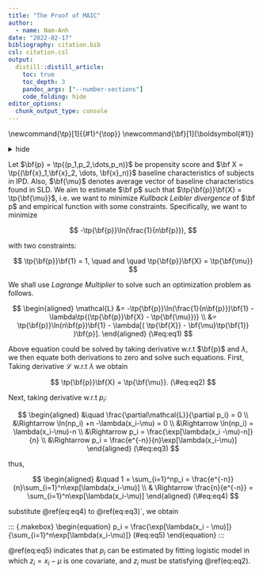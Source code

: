 ```yaml
---
title: "The Proof of MAIC"
author:
  - name: Nam-Anh
date: "2022-02-17"
bibliography: citation.bib
csl: citation.csl
output:
  distill::distill_article:
    toc: true
    toc_depth: 3
    pandoc_args: ["--number-sections"]
    code_folding: hide
editor_options: 
  chunk_output_type: console
---
```


\newcommand{\tp}[1]{{#1}^{\top}}
\newcommand{\bf}[1]{\boldsymbol{#1}}




<div class="layout-chunk" data-layout="l-body">
<details>
<summary>hide</summary>

```css
.makebox{
border: 2px solid #566573;
border-radius: 5px; 
margin-bottom: 15px;
}
```


</details>
<style type="text/css">
.makebox{
border: 2px solid #566573;
border-radius: 5px; 
margin-bottom: 15px;
}
</style>

</div>



Let $\bf{p} = \tp{(p_1,p_2,\dots,p_n)}$ be propensity score and $\bf X = \tp{(\bf{x}_1,\bf{x}_2, \dots, \bf{x}_n)}$ baseline characteristics of subjects in IPD. Also, $\bf{\mu}$ denotes average vector of baseline characteristics found in SLD. We aim to estimate $\bf p$ such that $\tp{\bf{p}}\bf{X} = \tp{\bf{\mu}}$, i.e. we want to minimize *Kullback Leibler divergence* of $\bf p$ and empirical function with some constraints. Specifically, we want to minimize 

$$
-\tp{\bf{p}}\ln(\frac{1}{n\bf{p}}),
$$

with two constraints:

$$
\tp{\bf{p}}\bf{1} = 1, \quad and \quad \tp{\bf{p}}\bf{X} = \tp{\bf{\mu}}
$$ 

We shall use *Lagrange Multiplier* to solve such an optimization problem as follows.

$$
\begin{aligned}
\mathcal{L} &= -\tp{\bf{p}}\ln(\frac{1}{n\bf{p}})\bf{1} - \lambda\tp{(\tp{\bf{p}}\bf{X} - \tp{\bf{\mu}})} \\
&= \tp{\bf{p}}\ln(n\bf{p})\bf{1} - \lambda[( \tp{\bf{X}} - \bf{\mu}\tp{\bf{1}} )\bf{p}].
\end{aligned}
(\#eq:eq1)
$$

Above equation could be solved by taking derivative w.r.t $\bf{p}$ and $\lambda$, we then equate both derivations to zero and solve such equations. First, Taking derivative $\mathcal{L}$ w.r.t $\lambda$ we obtain 

$$
\tp{\bf{p}}\bf{X} = \tp{\bf{\mu}}.
(\#eq:eq2)
$$

Next, taking derivative w.r.t $p_i$:

$$
\begin{aligned}
&\quad \frac{\partial\mathcal{L}}{\partial p_i} = 0 \\
&\Rightarrow \ln(np_i) +n -\lambda(x_i-\mu) = 0 \\
&\Rightarrow \ln(np_i) = \lambda(x_i-\mu)-n \\
&\Rightarrow p_i = \frac{\exp[\lambda(x_i -\mu)-n]}{n} \\
&\Rightarrow p_i = \frac{e^{-n}}{n}\exp[\lambda(x_i-\mu)]
\end{aligned}
(\#eq:eq3)
$$

thus,

$$
\begin{aligned}
&\quad 1 = \sum_{i=1}^np_i = \frac{e^{-n}}{n}\sum_{i=1}^n\exp[\lambda(x_i-\mu)] \\
& \Rightarrow \frac{n}{e^{-n}} = \sum_{i=1}^n\exp[\lambda(x_i-\mu)]
\end{aligned}
(\#eq:eq4)
$$

substitute \@ref(eq:eq4) to \@ref(eq:eq3)`, we obtain 

::: {.makebox}
\begin{equation}
p_i = \frac{\exp[\lambda(x_i - \mu)]}{\sum_{i=1}^n\exp[\lambda(x_i-\mu)]}
(\#eq:eq5)
\end{equation}
:::

\@ref(eq:eq5) indicates that $p_i$ can be estimated by fitting logistic model in which $z_i= x_i-\mu$ is one covariate, and $z_i$ must be statisfying \@ref(eq:eq2).





```{.r .distill-force-highlighting-css}
```
